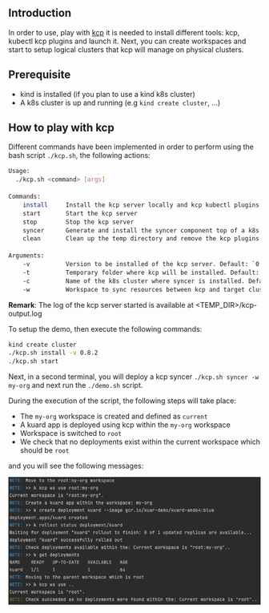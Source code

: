 ## Introduction

In order to use, play with [kcp](https://github.com/kcp-dev/kcp) it is needed to install different tools: kcp, kubectl kcp plugins and launch it.
Next, you can create workspaces and start to setup logical clusters that kcp will manage on physical clusters.

## Prerequisite

- kind is installed (if you plan to use a kind k8s cluster)
- A k8s cluster is up and running (e.g `kind create cluster`, ...)

## How to play with kcp

Different commands have been implemented in order to perform using the bash script `./kcp.sh`, the following actions:
```bash
Usage:
  ./kcp.sh <command> [args]

Commands:
    install     Install the kcp server locally and kcp kubectl plugins
    start       Start the kcp server
    stop        Stop the kcp server
    syncer      Generate and install the syncer component top of a k8s cluster
    clean       Clean up the temp directory and remove the kcp plugins

Arguments:
    -v          Version to be installed of the kcp server. Default: `0.8.2`
    -t          Temporary folder where kcp will be installed. Default: `_tmp`
    -c          Name of the k8s cluster where syncer is installed. Default: `kind`
    -w          Workspace to sync resources between kcp and target cluster. Default: `root:my-org`
```
**Remark**: The log of the kcp server started is available at <TEMP_DIR>/kcp-output.log

To setup the demo, then execute the following commands:
```bash
kind create cluster
./kcp.sh install -v 0.8.2
./kcp.sh start
```

Next, in a second terminal, you will deploy a kcp syncer `./kcp.sh syncer -w my-org` and next run the `./demo.sh` script.

During the execution of the script, the following steps will take place:

- The `my-org` workspace is created and defined as `current`
- A kuard app is deployed using kcp within the `my-org` workspace
- Workspace is switched to `root` 
- We check that no deployments exist within the current workspace which should be `root`

and you will see the following messages:

![](img/demo_log.png)
